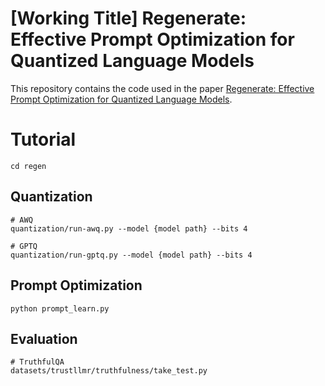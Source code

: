 # [Working Title] Regenerate: Effective Prompt Optimization for Quantized Language Models
This repository contains the code used in the paper [Regenerate: Effective Prompt Optimization for Quantized Language Models]().

# Tutorial
```shell
cd regen
```
## Quantization
```shell
# AWQ
quantization/run-awq.py --model {model path} --bits 4

# GPTQ
quantization/run-gptq.py --model {model path} --bits 4
```

## Prompt Optimization
```shell
python prompt_learn.py
```

## Evaluation
```shell
# TruthfulQA
datasets/trustllmr/truthfulness/take_test.py 
```
